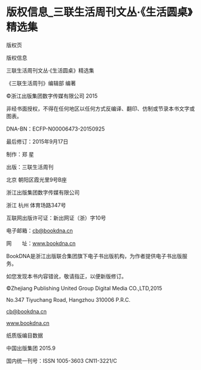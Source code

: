 # 版权信息_三联生活周刊文丛·《生活圆桌》精选集

版权页

版权信息

三联生活周刊文丛·《生活圆桌》精选集

《三联生活周刊》编辑部 编著

©浙江出版集团数字传媒有限公司 2015

非经书面授权，不得在任何地区以任何方式反编译、翻印、仿制或节录本书文字或图表。

DNA-BN：ECFP-N00006473-20150925

最后修订：2015年9月17日

制作：郑 星

出版：三联生活周刊

北京 朝阳区霞光里9号B座

浙江出版集团数字传媒有限公司

浙江 杭州 体育场路347号

互联网出版许可证：新出网证（浙）字10号

电子邮箱：cb@bookdna.cn

网　　址：www.bookdna.cn

BookDNA是浙江出版联合集团旗下电子书出版机构，为作者提供电子书出版服务。

如您发现本书内容错讹，敬请指正，以便新版修订。

©Zhejiang Publishing United Group Digital Media CO.,LTD,2015

No.347 Tiyuchang Road, Hangzhou 310006 P.R.C.

cb@bookdna.cn

www.bookdna.cn

纸质版编目数据

中国出版集团 2015.9

国内统一刊号：ISSN 1005-3603 CN11-3221/C